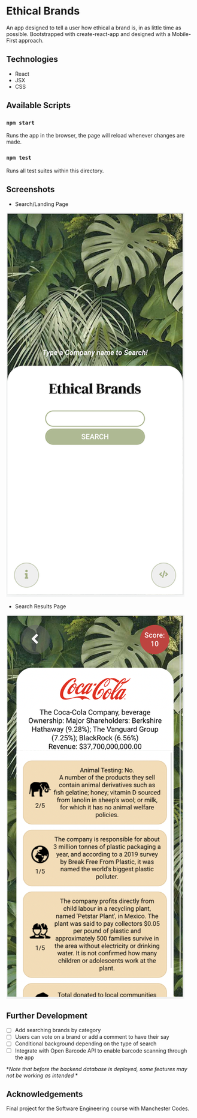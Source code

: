 # Ethical Brands

An app designed to tell a user how ethical a brand is, in as little time as possible. Bootstrapped with create-react-app and designed with a Mobile-First approach.

## Technologies

- React
- JSX
- CSS

## Available Scripts

### `npm start`
Runs the app in the browser, the page will reload whenever changes are made.

### `npm test`
Runs all test suites within this directory.

## Screenshots
- Search/Landing Page

![screenshot](/src/assets/search.png "Mobile view of search page")

- Search Results Page

![screenshot](/src/assets/search-results.png "Mobile view of search results page")

## Further Development

- [ ] Add searching brands by category
- [ ] Users can vote on a brand or add a comment to have their say
- [ ] Conditional background depending on the type of search
- [ ] Integrate with Open Barcode API to enable barcode scanning through the app

**Note that before the backend database is deployed, some features may not be working as intended* *

## Acknowledgements

Final project for the Software Engineering course with Manchester Codes.
